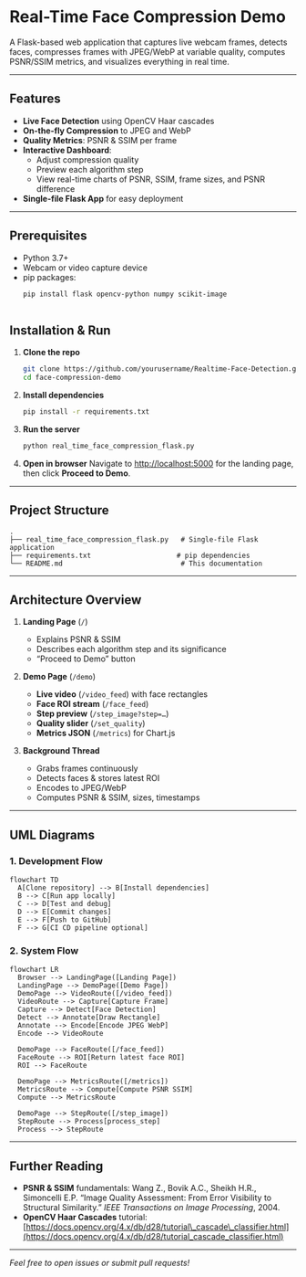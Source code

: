# Real-Time Face Compression Demo

A Flask-based web application that captures live webcam frames, detects faces, compresses frames with JPEG/WebP at variable quality, computes PSNR/SSIM metrics, and visualizes everything in real time.

---

## Features

- **Live Face Detection** using OpenCV Haar cascades  
- **On-the-fly Compression** to JPEG and WebP  
- **Quality Metrics**: PSNR & SSIM per frame  
- **Interactive Dashboard**:  
  - Adjust compression quality  
  - Preview each algorithm step  
  - View real-time charts of PSNR, SSIM, frame sizes, and PSNR difference  
- **Single-file Flask App** for easy deployment  

---

## Prerequisites

- Python 3.7+  
- Webcam or video capture device  
- pip packages:  
  ```bash
  pip install flask opencv-python numpy scikit-image



## Installation & Run

1. **Clone the repo**

   ```bash
   git clone https://github.com/yourusername/Realtime-Face-Detection.git
   cd face-compression-demo
   ```

2. **Install dependencies**

   ```bash
   pip install -r requirements.txt
   ```

3. **Run the server**

   ```bash
   python real_time_face_compression_flask.py
   ```

4. **Open in browser**
   Navigate to [http://localhost:5000](http://localhost:5000) for the landing page, then click **Proceed to Demo**.

---

## Project Structure

```
.
├── real_time_face_compression_flask.py   # Single-file Flask application
├── requirements.txt                     # pip dependencies
└── README.md                             # This documentation
```

---

## Architecture Overview

1. **Landing Page** (`/`)

   * Explains PSNR & SSIM
   * Describes each algorithm step and its significance
   * “Proceed to Demo” button

2. **Demo Page** (`/demo`)

   * **Live video** (`/video_feed`) with face rectangles
   * **Face ROI stream** (`/face_feed`)
   * **Step preview** (`/step_image?step=…`)
   * **Quality slider** (`/set_quality`)
   * **Metrics JSON** (`/metrics`) for Chart.js

3. **Background Thread**

   * Grabs frames continuously
   * Detects faces & stores latest ROI
   * Encodes to JPEG/WebP
   * Computes PSNR & SSIM, sizes, timestamps

---

## UML Diagrams

### 1. Development Flow

```mermaid
flowchart TD
  A[Clone repository] --> B[Install dependencies]
  B --> C[Run app locally]
  C --> D[Test and debug]
  D --> E[Commit changes]
  E --> F[Push to GitHub]
  F --> G[CI CD pipeline optional]
```

### 2. System Flow

```mermaid
flowchart LR
  Browser --> LandingPage([Landing Page])
  LandingPage --> DemoPage([Demo Page])
  DemoPage --> VideoRoute([/video_feed])
  VideoRoute --> Capture[Capture Frame]
  Capture --> Detect[Face Detection]
  Detect --> Annotate[Draw Rectangle]
  Annotate --> Encode[Encode JPEG WebP]
  Encode --> VideoRoute

  DemoPage --> FaceRoute([/face_feed])
  FaceRoute --> ROI[Return latest face ROI]
  ROI --> FaceRoute

  DemoPage --> MetricsRoute([/metrics])
  MetricsRoute --> Compute[Compute PSNR SSIM]
  Compute --> MetricsRoute

  DemoPage --> StepRoute([/step_image])
  StepRoute --> Process[process_step]
  Process --> StepRoute
```

---

## Further Reading

* **PSNR & SSIM** fundamentals:
  Wang Z., Bovik A.C., Sheikh H.R., Simoncelli E.P. “Image Quality Assessment: From Error Visibility to Structural Similarity.” *IEEE Transactions on Image Processing*, 2004.
* **OpenCV Haar Cascades** tutorial:
  [https://docs.opencv.org/4.x/db/d28/tutorial\_cascade\_classifier.html](https://docs.opencv.org/4.x/db/d28/tutorial_cascade_classifier.html)

---

*Feel free to open issues or submit pull requests!*
